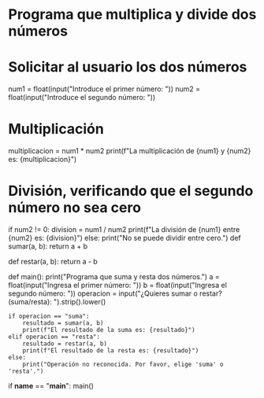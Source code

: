 # Programa que multiplica y divide dos números

# Solicitar al usuario los dos números
num1 = float(input("Introduce el primer número: "))
num2 = float(input("Introduce el segundo número: "))

# Multiplicación
multiplicacion = num1 * num2
print(f"La multiplicación de {num1} y {num2} es: {multiplicacion}")

# División, verificando que el segundo número no sea cero
if num2 != 0:
    division = num1 / num2
    print(f"La división de {num1} entre {num2} es: {division}")
else:
    print("No se puede dividir entre cero.")
def sumar(a, b):
    return a + b

def restar(a, b):
    return a - b

def main():
    print("Programa que suma y resta dos números.")
    a = float(input("Ingresa el primer número: "))
    b = float(input("Ingresa el segundo número: "))
    operacion = input("¿Quieres sumar o restar? (suma/resta): ").strip().lower()

    if operacion == "suma":
        resultado = sumar(a, b)
        print(f"El resultado de la suma es: {resultado}")
    elif operacion == "resta":
        resultado = restar(a, b)
        print(f"El resultado de la resta es: {resultado}")
    else:
        print("Operación no reconocida. Por favor, elige 'suma' o 'resta'.")

if __name__ == "__main__":
    main()
